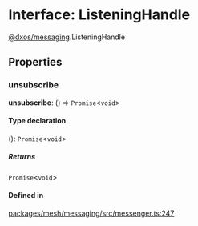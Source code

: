 # Interface: ListeningHandle

[@dxos/messaging](../modules/dxos_messaging.md).ListeningHandle

## Properties

### unsubscribe

 **unsubscribe**: () => `Promise`<`void`\>

#### Type declaration

(): `Promise`<`void`\>

##### Returns

`Promise`<`void`\>

#### Defined in

[packages/mesh/messaging/src/messenger.ts:247](https://github.com/dxos/dxos/blob/db8188dae/packages/mesh/messaging/src/messenger.ts#L247)

